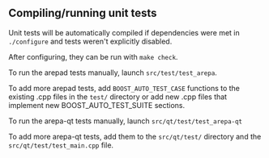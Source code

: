 Compiling/running unit tests
------------------------------------

Unit tests will be automatically compiled if dependencies were met in `./configure`
and tests weren't explicitly disabled.

After configuring, they can be run with `make check`.

To run the arepad tests manually, launch `src/test/test_arepa`.

To add more arepad tests, add `BOOST_AUTO_TEST_CASE` functions to the existing
.cpp files in the `test/` directory or add new .cpp files that
implement new BOOST_AUTO_TEST_SUITE sections.

To run the arepa-qt tests manually, launch `src/qt/test/test_arepa-qt`

To add more arepa-qt tests, add them to the `src/qt/test/` directory and
the `src/qt/test/test_main.cpp` file.
